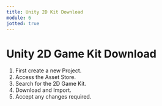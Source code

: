 ```yaml
---
title: Unity 2D Kit Download
module: 6
jotted: true
---
```


# Unity 2D Game Kit Download

1. First create a new Project.
2. Access the Asset Store.
3. Search for the 2D Game Kit.
4. Download and Import.
5. Accept any changes required.